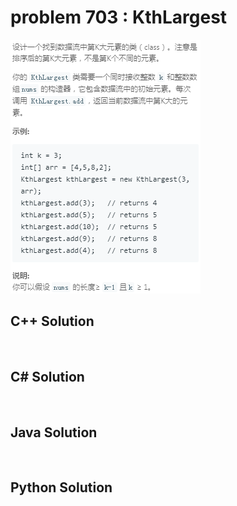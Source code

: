 
# problem 703 : KthLargest

<img src="https://github.com/Peefy/PeefyLeetCode/blob/master/doc/701-800/703.KthLargest/problem.png"/>

## C++ Solution

```c++



```

## C# Solution

```csharp



```

## Java Solution

```java



```

## Python Solution

```python



```





